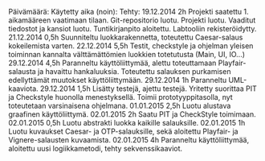 Päivämäärä:	Käytetty aika (noin):	Tehty:
19.12.2014	2h			Projekti saatettu 1. aikamääreen vaatimaan tilaan. Git-repositorio luotu. Projekti luotu. Vaaditut tiedostot ja kansiot luotu. Tuntikirjanpito aloitettu. Labtooliin rekisteröidytty.
21.12.2014	0,5h			Suunniteltu luokkarakennetta, toteutettu Caesar-salaus kokeilemista varten.
22.12.2014	5,5h			Testit, checkstyle ja ohjelman yleisen toiminnan kannalta välttämättömien luokkien totetutusta (Main, UI, IO...)
29.12.2014	4,5h			Paranneltu käyttöliittymää, alettu toteuttamaan Playfair-salausta ja havaittu hankaluuksia. Toteutettu salauksen purkamisen edellyttämät muutokset käyttöliittymään.
29.12.2014	1h			Paranneltu UML-kaaviota.
29.12.2014	1,5h			Lisätty testejä, ajettu testejä. Yritetty suorittaa PIT ja Checkstyle huonolla menestyksellä.
					Toimii prototyyppitasolla, nyt toteutetaan varsinaisena ohjelmana.
01.01.2015	2,5h			Luotu alustava graafinen käyttöliittymä.
02.01.2015	2h			Saatu PIT ja CheckStyle toimimaan.
02.01.2015	0,5h			Luotu abstrakti luokka kaikille salauksille.
02.01.2015	1h			Luotu kuvaukset Caesar- ja OTP-salauksille, sekä aloitettu Playfair- ja Vignere-salausten kuvaamista.
02.01.2015	4h			Paranneltu käyttöliittymää, aloitettu uusi logiikkametodi, tehty sekvenssikaaviot.
